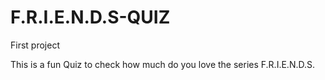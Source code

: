 # F.R.I.E.N.D.S-QUIZ
First project

This is a fun Quiz to check how much do you love the series F.R.I.E.N.D.S.
